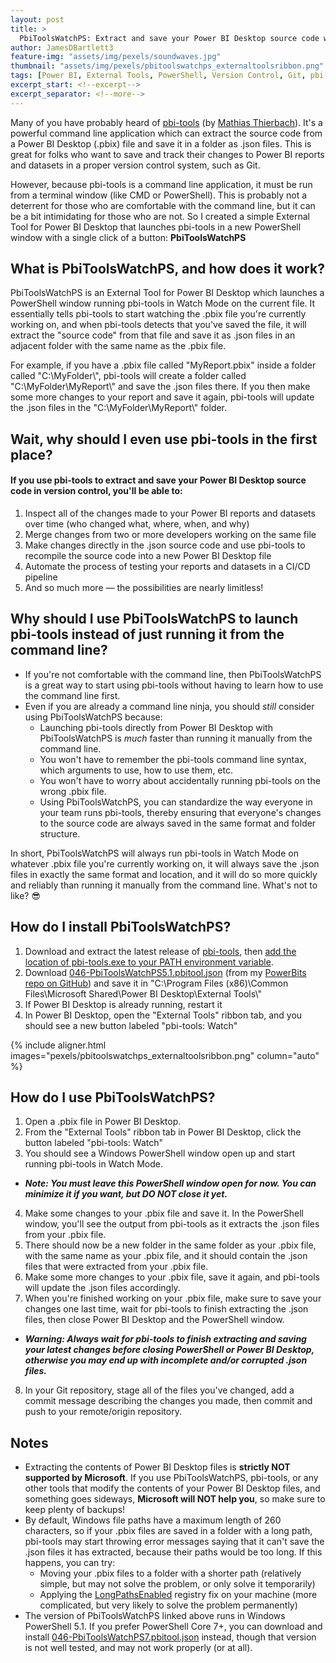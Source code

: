 ```yaml
---
layout: post
title: >
  PbiToolsWatchPS: Extract and save your Power BI Desktop source code with a single click!
author: JamesDBartlett3
feature-img: "assets/img/pexels/soundwaves.jpg"
thumbnail: "assets/img/pexels/pbitoolswatchps_externaltoolsribbon.png"
tags: [Power BI, External Tools, PowerShell, Version Control, Git, pbi-tools]
excerpt_start: <!--excerpt-->
excerpt_separator: <!--more-->
---
```


<!--excerpt-->
Many of you have probably heard of [pbi-tools](https://pbi.tools) (by [Mathias Thierbach](https://github.com/mthierba)). It's a powerful command line application which can extract the source code from a Power BI Desktop (.pbix) file and save it in a folder as .json files. This is great for folks who want to save and track their changes to Power BI reports and datasets in a proper version control system, such as Git.

However, because pbi-tools is a command line application, it must be run from a terminal window (like CMD or PowerShell).  This is probably not a deterrent for those who are comfortable with the command line, but it can be a bit intimidating for those who are not. So I created a simple External Tool for Power BI Desktop that launches pbi-tools in a new PowerShell window with a single click of a button: **PbiToolsWatchPS**
<!--more-->

## What is PbiToolsWatchPS, and how does it work?

PbiToolsWatchPS is an External Tool for Power BI Desktop which launches a PowerShell window running pbi-tools in Watch Mode on the current file. It essentially tells pbi-tools to start watching the .pbix file you're currently working on, and when pbi-tools detects that you've saved the file, it will extract the "source code" from that file and save it as .json files in an adjacent folder with the same name as the .pbix file. 

For example, if you have a .pbix file called "MyReport.pbix" inside a folder called "C:\MyFolder\\", pbi-tools will create a folder called "C:\MyFolder\MyReport\\" and save the .json files there. If you then make some more changes to your report and save it again, pbi-tools will update the .json files in the "C:\MyFolder\MyReport\\" folder.

## Wait, why should I even use pbi-tools in the first place?

#### If you use pbi-tools to extract and save your Power BI Desktop source code in version control, you'll be able to:
  1. Inspect all of the changes made to your Power BI reports and datasets over time (who changed what, where, when, and why)
  2. Merge changes from two or more developers working on the same file
  3. Make changes directly in the .json source code and use pbi-tools to recompile the source code into a new Power BI Desktop file
  4. Automate the process of testing your reports and datasets in a CI/CD pipeline
  5. And so much more — the possibilities are nearly limitless!

## Why should I use PbiToolsWatchPS to launch pbi-tools instead of just running it from the command line?

* If you're not comfortable with the command line, then PbiToolsWatchPS is a great way to start using pbi-tools without having to learn how to use the command line first.
* Even if you are already a command line ninja, you should _still_ consider using PbiToolsWatchPS because:
  * Launching pbi-tools directly from Power BI Desktop with PbiToolsWatchPS is *much* faster than running it manually from the command line.
  * You won't have to remember the pbi-tools command line syntax, which arguments to use, how to use them, etc.
  * You won't have to worry about accidentally running pbi-tools on the wrong .pbix file.
  * Using PbiToolsWatchPS, you can standardize the way everyone in your team runs pbi-tools, thereby ensuring that everyone's changes to the source code are always saved in the same format and folder structure.

In short, PbiToolsWatchPS will always run pbi-tools in Watch Mode on whatever .pbix file you're currently working on, it will always save the .json files in exactly the same format and location, and it will do so more quickly and reliably than running it manually from the command line. What's not to like? 😎

## How do I install PbiToolsWatchPS?

1. Download and extract the latest release of [pbi-tools](https://pbi.tools), then [add the location of pbi-tools.exe to your PATH environment variable](https://pbi.tools/tutorials/getting-started-cli.html#4-optionally-add-the-tool-folder-to-your-path-environment-setting).
2. Download [046-PbiToolsWatchPS5.1.pbitool.json](https://raw.githubusercontent.com/JamesDBartlett3/PowerBits/main/ExternalTools/046-PbiToolsWatchPS5.1.pbitool.json) (from my [PowerBits repo on GitHub](https://github.com/JamesDBartlett3/PowerBits)) and save it in "C:\Program Files (x86)\Common Files\Microsoft Shared\Power BI Desktop\External Tools\\"
3. If Power BI Desktop is already running, restart it
4. In Power BI Desktop, open the "External Tools" ribbon tab, and you should see a new button labeled "pbi-tools: Watch"

{% include aligner.html images="pexels/pbitoolswatchps_externaltoolsribbon.png" column="auto" %}

## How do I use PbiToolsWatchPS?

1. Open a .pbix file in Power BI Desktop. 
2. From the "External Tools" ribbon tab in Power BI Desktop, click the button labeled "pbi-tools: Watch"
3. You should see a Windows PowerShell window open up and start running pbi-tools in Watch Mode. 
  * _**Note: You must leave this PowerShell window open for now. You can minimize it if you want, but *DO NOT* close it yet.**_
4. Make some changes to your .pbix file and save it. In the PowerShell window, you'll see the output from pbi-tools as it extracts the .json files from your .pbix file.
5. There should now be a new folder in the same folder as your .pbix file, with the same name as your .pbix file, and it should contain the .json files that were extracted from your .pbix file.
6. Make some more changes to your .pbix file, save it again, and pbi-tools will update the .json files accordingly.
7. When you're finished working on your .pbix file, make sure to save your changes one last time, wait for pbi-tools to finish extracting the .json files, then close Power BI Desktop and the PowerShell window. 
  * _**Warning: Always wait for pbi-tools to finish extracting and saving your latest changes before closing PowerShell or Power BI Desktop, otherwise you may end up with incomplete and/or corrupted .json files.**_
8. In your Git repository, stage all of the files you've changed, add a commit message describing the changes you made, then commit and push to your remote/origin repository.

## Notes

* Extracting the contents of Power BI Desktop files is **strictly NOT supported by Microsoft**. If you use PbiToolsWatchPS, pbi-tools, or any other tools that modify the contents of your Power BI Desktop files, and something goes sideways, **Microsoft will NOT help you**, so make sure to keep plenty of backups!
* By default, Windows file paths have a maximum length of 260 characters, so if your .pbix files are saved in a folder with a long path, pbi-tools may start throwing error messages saying that it can't save the .json files it has extracted, because their paths would be too long. If this happens, you can try: 
  * Moving your .pbix files to a folder with a shorter path (relatively simple, but may not solve the problem, or only solve it temporarily)
  * Applying the [LongPathsEnabled](https://docs.microsoft.com/en-us/windows/win32/fileio/maximum-file-path-limitation?tabs=cmd#enable-long-paths-in-windows-10-version-1607-and-later) registry fix on your machine (more complicated, but very likely to solve the problem permanently)
* The version of PbiToolsWatchPS linked above runs in Windows PowerShell 5.1. If you prefer PowerShell Core 7+, you can download and install [046-PbiToolsWatchPS7.pbitool.json](https://raw.githubusercontent.com/JamesDBartlett3/PowerBits/main/ExternalTools/046-PbiToolsWatchPS7.pbitool.json) instead, though that version is not well tested, and may not work properly (or at all).
